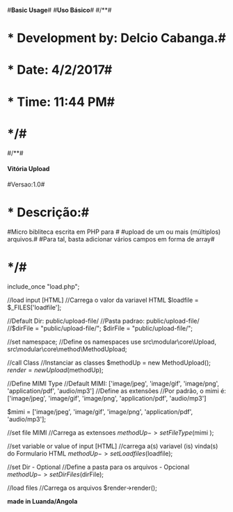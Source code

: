 #**Basic Usage**#
#**Uso Básico**#
#/**#
# * Development by: Delcio Cabanga.#
# * Date: 4/2/2017#
# * Time: 11:44 PM#
# */#


#/**#
####  Vitória Upload   ####
#Versao:1.0#
# * Descrição:#
#Micro bibliteca escrita em PHP para #
#upload de um ou mais (múltiplos) arquivos.#
#Para tal, basta adicionar vários campos em forma de array#
# */#



include_once "load.php";


//load input [HTML]
//Carrega o valor da variavel HTML
$loadfile = $_FILES['loadfile'];

//Default Dir: public/upload-file/
//Pasta padrao: public/upload-file/
//$dirFile = "public/upload-file/";
$dirFile = "public/upload-file/";

//set namespace;
//Define os namespaces
use src\modular\core\Upload,
    src\modular\core\method\MethodUpload;

//call Class
//Instanciar as classes
$methodUp = new MethodUpload();
$render = new  Upload($methodUp);

//Define MIMI Type
//Default MIMI: ['image/jpeg', 'image/gif', 'image/png', 'application/pdf', 'audio/mp3']
//Define as extensões
//Por padrão, o mimi é:['image/jpeg', 'image/gif', 'image/png', 'application/pdf', 'audio/mp3']

$mimi = ['image/jpeg', 'image/gif', 'image/png', 'application/pdf', 'audio/mp3'];

//set file MIMI
//Carrega as extensoes
$methodUp->setFileType($mimi );

//set variable or value of input [HTML]
//carrega a(s) variavel (is) vinda(s) do Formulario HTML
$methodUp->setLoadfiles($loadfile);

//set Dir - Optional
//Define a pasta para os arquivos - Opcional
$methodUp->setDirFiles($dirFile);

//load files
//Carrega os arquivos
$render->render();



**made in Luanda/Angola**

  

